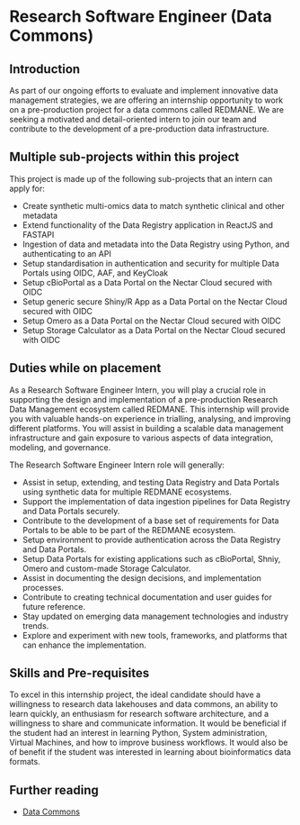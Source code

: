# Research Software Engineer (Data Commons) 

## Introduction 

As part of our ongoing efforts to evaluate and implement innovative data management strategies, we are offering an internship opportunity to work on a pre-production project for a data commons called REDMANE. We are seeking a motivated and detail-oriented intern to join our team and contribute to the development of a pre-production data infrastructure. 

## Multiple sub-projects within this project

This project is made up of the following sub-projects that an intern can apply for:
- Create synthetic multi-omics data to match synthetic clinical and other metadata
- Extend functionality of the Data Registry application in ReactJS and FASTAPI
- Ingestion of data and metadata into the Data Registry using Python, and authenticating to an API
- Setup standardisation in authentication and security for multiple Data Portals using OIDC, AAF, and KeyCloak
- Setup cBioPortal as a Data Portal on the Nectar Cloud secured with OIDC
- Setup generic secure Shiny/R App as a Data Portal on the Nectar Cloud secured with OIDC
- Setup Omero as a Data Portal on the Nectar Cloud secured with OIDC
- Setup Storage Calculator as a Data Portal on the Nectar Cloud secured with OIDC

## Duties while on placement 

As a Research Software Engineer Intern, you will play a crucial role in supporting the design and implementation of a pre-production Research Data Management ecosystem called REDMANE. This internship will provide you with valuable hands-on experience in trialling, analysing, and improving different platforms. You will assist in building a scalable data management infrastructure and gain exposure to various aspects of data integration, modeling, and governance. 

The Research Software Engineer Intern role will generally: 

- Assist in setup, extending, and testing Data Registry and Data Portals using synthetic data for multiple REDMANE ecosystems. 
- Support the implementation of data ingestion pipelines for Data Registry and Data Portals securely. 
- Contribute to the development of a base set of requirements for Data Portals to be able to be part of the REDMANE ecosystem.
- Setup environment to provide authentication across the Data Registry and Data Portals.
- Setup Data Portals for existing applications such as cBioPortal, Shniy, Omero and custom-made Storage Calculator.
- Assist in documenting the design decisions, and implementation processes.
- Contribute to creating technical documentation and user guides for future reference. 
- Stay updated on emerging data management technologies and industry trends. 
- Explore and experiment with new tools, frameworks, and platforms that can enhance the implementation. 

 

## Skills and Pre-requisites 

To excel in this internship project, the ideal candidate should have a willingness to research data lakehouses and data commons, an ability to learn quickly, an enthusiasm for research software architecture, and a willingness to share and communicate information. It would be beneficial if the student had an interest in learning Python, System administration, Virtual Machines, and how to improve business workflows.  It would also be of benefit if the student was interested in learning about bioinformatics data formats. 


## Further reading
- [Data Commons](https://github.com/WEHI-ResearchComputing/data-commons/wiki)

